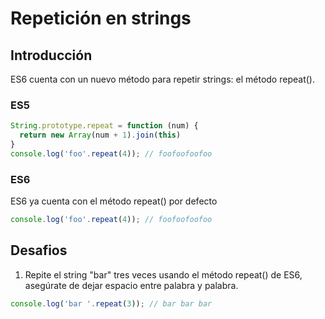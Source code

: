 # Repetición en strings

## Introducción

ES6 cuenta con un nuevo método para repetir strings: el método repeat().

### ES5

```javascript
String.prototype.repeat = function (num) {
  return new Array(num + 1).join(this)
}
console.log('foo'.repeat(4)); // foofoofoofoo
```

### ES6
ES6 ya cuenta con el método repeat() por defecto
```javascript
console.log('foo'.repeat(4)); // foofoofoofoo
```

## Desafios

1. Repite el string "bar" tres veces usando el método repeat() de ES6,
asegúrate de dejar espacio entre palabra y palabra.

```javascript
console.log('bar '.repeat(3)); // bar bar bar
```
